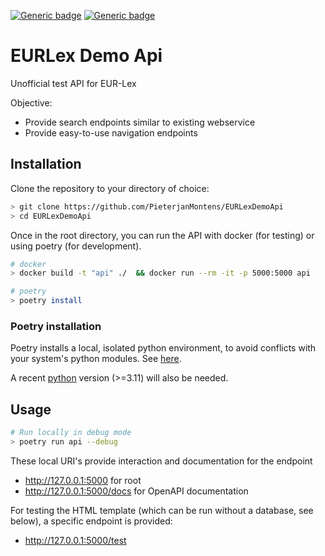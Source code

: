 [![Generic badge](https://img.shields.io/badge/Type%3F-demo-orange.svg)](https://shields.io)
[![Generic badge](https://img.shields.io/badge/Status-Unofficial-red.svg)](https://eur-lex.europa.eu/)

# EURLex Demo Api

Unofficial test API for EUR-Lex

Objective:

- Provide search endpoints similar to existing webservice
- Provide easy-to-use navigation endpoints


## Installation
Clone the repository to your directory of choice:
```bash
> git clone https://github.com/PieterjanMontens/EURLexDemoApi
> cd EURLexDemoApi
```

Once in the root directory, you can run the API with docker (for testing) or using poetry (for development).

```bash
# docker
> docker build -t "api" ./  && docker run --rm -it -p 5000:5000 api

# poetry
> poetry install
```

### Poetry installation
Poetry installs a local, isolated python environment, to avoid conflicts with your system's python modules. See [here](https://python-poetry.org/docs/).

A recent [python](https://www.python.org/downloads/) version (>=3.11) will also be needed.

## Usage
```bash
# Run locally in debug mode
> poetry run api --debug

```

These local URI's provide interaction and documentation for the endpoint

* http://127.0.0.1:5000 for root
* http://127.0.0.1:5000/docs for OpenAPI documentation

For testing the HTML template (which can be run without a database, see below), a specific endpoint is provided:

* http://127.0.0.1:5000/test
